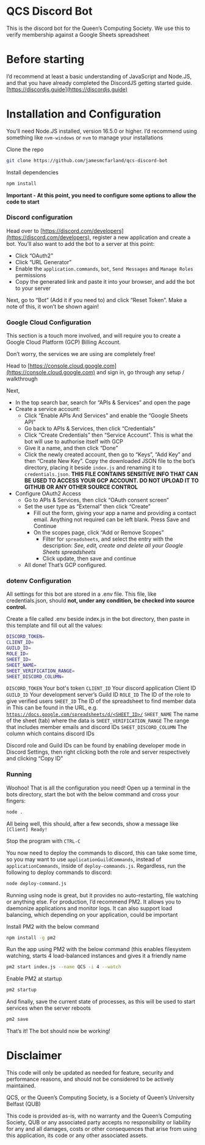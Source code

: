 # QCS Discord Bot

This is the discord bot for the Queen’s Computing Society. We use this to verify membership against a Google Sheets spreadsheet

# Before starting

I’d recommend at least a basic understanding of JavaScript and Node.JS, and that you have already completed the DiscordJS getting started guide. [https://discordjs.guide](https://discordjs,guide)

# Installation and Configuration

You’ll need Node.JS installed, version 16.5.0 or higher. I’d recommend using something like `nvm-windows` or `nvm` to manage your installations

Clone the repo

```bash
git clone https://github.com/jamesmcfarland/qcs-discord-bot
```

Install dependencies

```bash
npm install
```

**Important - At this point, you need to configure some options to allow the code to start**

### Discord configuration

Head over to [https://discord.com/developers](https://discord.com/developers), register a new application and create a bot. You’ll also want to add the bot to a server at this point:

- Click “OAuth2”
- Click “URL Generator”
- Enable the `application.commands`, `bot`, `Send Messages` and `Manage Roles` permissions
- Copy the generated link and paste it into your browser, and add the bot to your server

Next, go to “Bot” (Add it if you need to) and click “Reset Token”. Make a note of this, it won’t be shown again!

### Google Cloud Configuration

This section is a touch more involved, and will require you to create a Google Cloud Platform (GCP) Billing Account. 

Don’t worry, the services we are using are completely free! 

Head to [https://console.cloud.google.com](https://console.cloud.google.com) and sign in, go through any setup / walkthrough

Next,

- In the top search bar, search for “APIs & Services” and open the page
- Create a service account:
    - Click “Enable APIs And Services” and enable the “Google Sheets API”
    - Go back to APIs & Services, then click “Credentials”
    - Click “Create Credentials” then “Service Account”. This is what the bot will use to authorise itself with GCP
    - Give it a name, and then click “Done”
    - Click the newly created account, then go to “Keys”, “Add Key” and then “Create New Key”. Copy the downloaded JSON file to the bot’s directory, placing it beside `index.js` and renaming it to `credentials.json`.  **THIS FILE CONTAINS SENSITIVE INFO THAT CAN BE USED TO ACCESS YOUR GCP ACCOUNT. DO NOT UPLOAD IT TO GITHUB OR ANY OTHER SOURCE CONTROL**
- Configure OAuth2 Access
    - Go to APIs & Services, then click “OAuth consent screen”
    - Set the user type as “External” then click “Create”
        - Fill out the form, giving your app a name and providing a contact email. Anything not required can be left blank. Press Save and Continue
        - On the scopes page, click “Add or Remove Scopes”
            - Filter for `spreadsheets`, and select the entry with the description: *See, edit, create and delete all your Google Sheets spreadsheets*
            - Click update, then save and continue
    - All done! That’s GCP configured.

### dotenv Configuration

All settings for this bot are stored in a .env file. This file, like credentials.json, should **not, under any condition, be checked into source control.** 

Create a file called .env beside index.js in the bot directory, then paste in this template and fill out all the values:

```bash
DISCORD_TOKEN=
CLIENT_ID=
GUILD_ID=
ROLE_ID=
SHEET_ID=
SHEET_NAME=
SHEET_VERIFICATION_RANGE=
SHEET_DISCORD_COLUMN=
```

`DISCORD_TOKEN` Your bot's token
`CLIENT_ID` Your discord application Client ID
`GUILD_ID` Your development server’s Guild ID
`ROLE_ID` The ID of the role to give verified users
`SHEET_ID` The ID of the spreadsheet to find member data in 
This can be found in the URL, e.g. [`https://docs.google.com/spreadsheets/d/<SHEET_ID>/`](https://docs.google.com/spreadsheets/d/1qUdS87mXg9OS6ataX9x2PrBNt7gLuKMaTcRp2FLXMHw/)
`SHEET_NAME` The name of the sheet (tab) where the data is
`SHEET_VERIFICATION_RANGE` The range that includes member emails and discord IDs
`SHEET_DISCORD_COLUMN` The column which contains discord IDs

Discord role and Guild IDs can be found by enabling developer mode in Discord Settings, then right clicking both the role and server respectively and clicking “Copy ID”

### Running

Woohoo! That is all the configuration you need! Open up a terminal in the bots directory, start the bot with the below command and cross your fingers:

```bash
node .
```

All being well, this should, after a few seconds, show a message like `[Client] Ready!`

Stop the program with `CTRL-C`

You now need to deploy the commands to discord, this can take some time, so you may want to use `applicationGuildCommands`, instead of `applicationCommands`, inside of `deploy-commands.js`. Regardless, run the following to deploy commands to discord: 

```bash
node deploy-command.js
```

Running using node is great, but it provides no auto-restarting, file watching or anything else. For production, I’d recommend PM2. It allows you to daemonize applications and monitor logs. It can also support load balancing, which depending on your application, could be important

Install PM2 with the below command

```bash
npm install -g pm2
```

Run the app using PM2 with the below command (this enables filesystem watching, starts 4 load-balanced instances and gives it a friendly name

```bash
pm2 start index.js --name QCS -i 4 --watch
```

Enable PM2 at startup

```bash
pm2 startup
```

And finally, save the current state of processes, as this will be used to start services when the server reboots

```bash
pm2 save
```

That’s it! The bot should now be working! 

# Disclaimer

This code will only be updated as needed for feature, security and performance reasons, and should not be considered to be actively maintained.

QCS, or the Queen’s Computing Society, is a Society of Queen’s University Belfast (QUB) 

This code is provided as-is, with no warranty and the Queen’s Computing Society, QUB or any associated party accepts no responsibility or liability for any and all damages, costs or other consequences that arise from using this application, its code or any other associated assets.
